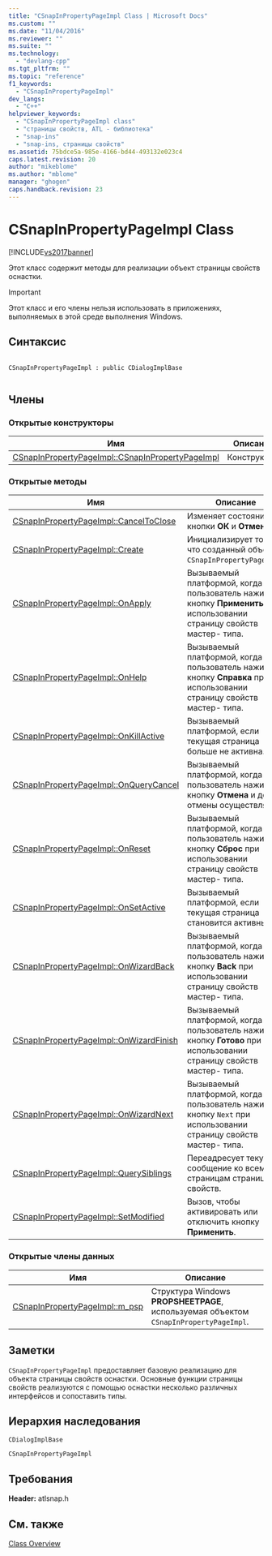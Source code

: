 ```yaml
---
title: "CSnapInPropertyPageImpl Class | Microsoft Docs"
ms.custom: ""
ms.date: "11/04/2016"
ms.reviewer: ""
ms.suite: ""
ms.technology: 
  - "devlang-cpp"
ms.tgt_pltfrm: ""
ms.topic: "reference"
f1_keywords: 
  - "CSnapInPropertyPageImpl"
dev_langs: 
  - "C++"
helpviewer_keywords: 
  - "CSnapInPropertyPageImpl class"
  - "страницы свойств, ATL - библиотека"
  - "snap-ins"
  - "snap-ins, страницы свойств"
ms.assetid: 75bdce5a-985e-4166-bd44-493132e023c4
caps.latest.revision: 20
author: "mikeblome"
ms.author: "mblome"
manager: "ghogen"
caps.handback.revision: 23
---
```

# CSnapInPropertyPageImpl Class
[!INCLUDE[vs2017banner](../../assembler/inline/includes/vs2017banner.md)]

Этот класс содержит методы для реализации объект страницы свойств оснастки.  
  
> [!IMPORTANT]
>  Этот класс и его члены нельзя использовать в приложениях, выполняемых в этой среде выполнения Windows.  
  
## Синтаксис  
  
```  
  
CSnapInPropertyPageImpl : public CDialogImplBase  
  
```  
  
## Члены  
  
### Открытые конструкторы  
  
|Имя|Описание|  
|---------|--------------|  
|[CSnapInPropertyPageImpl::CSnapInPropertyPageImpl](../Topic/CSnapInPropertyPageImpl::CSnapInPropertyPageImpl.md)|Конструктор.|  
  
### Открытые методы  
  
|Имя|Описание|  
|---------|--------------|  
|[CSnapInPropertyPageImpl::CancelToClose](../Topic/CSnapInPropertyPageImpl::CancelToClose.md)|Изменяет состояние кнопки **ОК** и **Отмена**.|  
|[CSnapInPropertyPageImpl::Create](../Topic/CSnapInPropertyPageImpl::Create.md)|Инициализирует только что созданный объект `CSnapInPropertyPageImpl`.|  
|[CSnapInPropertyPageImpl::OnApply](../Topic/CSnapInPropertyPageImpl::OnApply.md)|Вызываемый платформой, когда пользователь нажимает кнопку **Применить** при использовании страницу свойств мастер\- типа.|  
|[CSnapInPropertyPageImpl::OnHelp](../Topic/CSnapInPropertyPageImpl::OnHelp.md)|Вызываемый платформой, когда пользователь нажимает кнопку **Справка** при использовании страницу свойств мастер\- типа.|  
|[CSnapInPropertyPageImpl::OnKillActive](../Topic/CSnapInPropertyPageImpl::OnKillActive.md)|Вызываемый платформой, если текущая страница больше не активна.|  
|[CSnapInPropertyPageImpl::OnQueryCancel](../Topic/CSnapInPropertyPageImpl::OnQueryCancel.md)|Вызываемый платформой, когда пользователь нажимает кнопку **Отмена** и до отмены осуществляло.|  
|[CSnapInPropertyPageImpl::OnReset](../Topic/CSnapInPropertyPageImpl::OnReset.md)|Вызываемый платформой, когда пользователь нажимает кнопку **Сброс** при использовании страницу свойств мастер\- типа.|  
|[CSnapInPropertyPageImpl::OnSetActive](../Topic/CSnapInPropertyPageImpl::OnSetActive.md)|Вызываемый платформой, если текущая страница становится активным.|  
|[CSnapInPropertyPageImpl::OnWizardBack](../Topic/CSnapInPropertyPageImpl::OnWizardBack.md)|Вызываемый платформой, когда пользователь нажимает кнопку **Back** при использовании страницу свойств мастер\- типа.|  
|[CSnapInPropertyPageImpl::OnWizardFinish](../Topic/CSnapInPropertyPageImpl::OnWizardFinish.md)|Вызываемый платформой, когда пользователь нажимает кнопку **Готово** при использовании страницу свойств мастер\- типа.|  
|[CSnapInPropertyPageImpl::OnWizardNext](../Topic/CSnapInPropertyPageImpl::OnWizardNext.md)|Вызываемый платформой, когда пользователь нажимает кнопку `Next` при использовании страницу свойств мастер\- типа.|  
|[CSnapInPropertyPageImpl::QuerySiblings](../Topic/CSnapInPropertyPageImpl::QuerySiblings.md)|Переадресует текущее сообщение ко всем страницам страницы свойств.|  
|[CSnapInPropertyPageImpl::SetModified](../Topic/CSnapInPropertyPageImpl::SetModified.md)|Вызов, чтобы активировать или отключить кнопку **Применить**.|  
  
### Открытые члены данных  
  
|Имя|Описание|  
|---------|--------------|  
|[CSnapInPropertyPageImpl::m\_psp](../Topic/CSnapInPropertyPageImpl::m_psp.md)|Структура Windows **PROPSHEETPAGE**, используемая объектом `CSnapInPropertyPageImpl`.|  
  
## Заметки  
 `CSnapInPropertyPageImpl` предоставляет базовую реализацию для объекта страницы свойств оснастки.  Основные функции страницы свойств реализуются с помощью оснастки несколько различных интерфейсов и сопоставить типы.  
  
## Иерархия наследования  
 `CDialogImplBase`  
  
 `CSnapInPropertyPageImpl`  
  
## Требования  
 **Header:**  atlsnap.h  
  
## См. также  
 [Class Overview](../../atl/atl-class-overview.md)